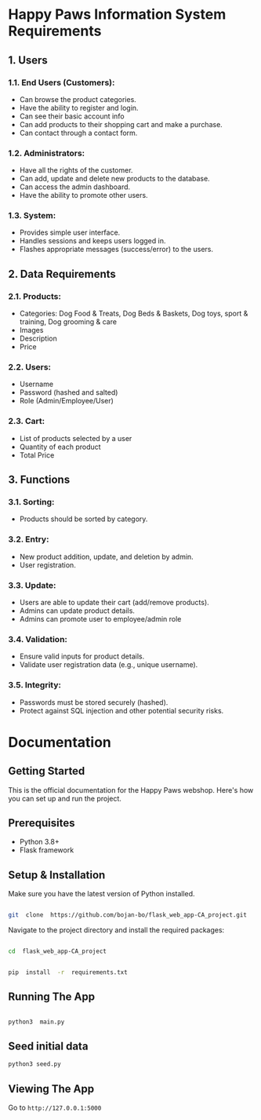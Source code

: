 #  Happy Paws Information System Requirements

  

##  1. Users

###  1.1. End Users (Customers):

-  Can browse the product categories.
-  Have the ability to register and login.
-  Can see their basic account info
-  Can add products to their shopping cart and make a purchase.
-  Can contact through a contact form.


###  1.2. Administrators:

-  Have all the rights of the customer.
-  Can add, update and delete new products to the database.
-  Can access the admin dashboard.
-  Have the ability to promote other users.

  

###  1.3. System:

-  Provides simple user interface.
-  Handles sessions and keeps users logged in.
-  Flashes appropriate messages (success/error) to the users.

  

##  2. Data Requirements

###  2.1. Products:

-  Categories: Dog Food & Treats, Dog Beds & Baskets, Dog toys, sport & training, Dog grooming & care
-  Images
-  Description
-  Price
  
  
###  2.2. Users:

-  Username
-  Password (hashed and salted)
-  Role (Admin/Employee/User)


###  2.3. Cart:

-  List of products selected by a user
-  Quantity of each product
-  Total Price

  

##  3. Functions

###  3.1. Sorting:

-  Products should be sorted by category.
  

###  3.2. Entry:

-  New product addition, update, and deletion by admin.
-  User registration.

###  3.3. Update:

-  Users are able to update their cart (add/remove products).
-  Admins can update product details.
- Admins can promote user to employee/admin role


###  3.4. Validation:

-  Ensure valid inputs for product details.
-  Validate user registration data (e.g., unique username).
  

###  3.5. Integrity:

-  Passwords must be stored securely (hashed).
-  Protect against SQL injection and other potential security risks.


#  Documentation


##  Getting Started

This is the official documentation for the Happy Paws webshop. Here's how you can set up and run the project.
  

##  Prerequisites

-  Python 3.8+
-  Flask framework


##  Setup & Installation

 
Make sure you have the latest version of Python installed.

```bash

git  clone  https://github.com/bojan-bo/flask_web_app-CA_project.git

```


Navigate to the project directory and install the required packages:
```bash

cd  flask_web_app-CA_project

```

```bash

pip  install  -r  requirements.txt

```

##  Running The App

```bash

python3  main.py

```

##  Seed initial data
```bash
python3 seed.py
```

##  Viewing The App

  

Go to `http://127.0.0.1:5000`
